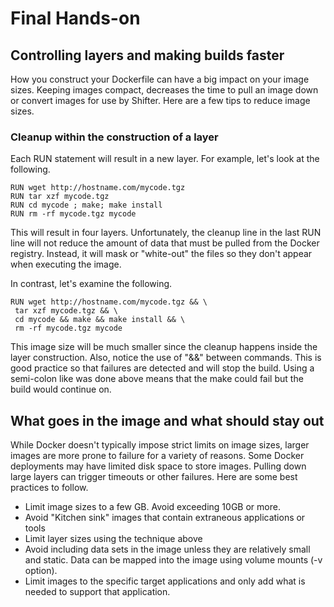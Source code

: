 # Final Hands-on

## Controlling layers and making builds faster
How you construct your Dockerfile can have a big impact on your image sizes.  Keeping images compact, decreases the time to pull an image down or convert images for use by Shifter.  Here are a few tips to reduce image sizes.

### Cleanup within the construction of a layer
Each RUN statement will result in a new layer.  For example, let's look at the following.

```
RUN wget http://hostname.com/mycode.tgz
RUN tar xzf mycode.tgz
RUN cd mycode ; make; make install
RUN rm -rf mycode.tgz mycode
```

This will result in four layers.  Unfortunately, the cleanup line in the last RUN line will not reduce the amount of data that must be pulled from the Docker registry.  Instead, it will mask or "white-out" the files so they don't appear when executing the image.

In contrast, let's examine the following.

```
RUN wget http://hostname.com/mycode.tgz && \
 tar xzf mycode.tgz && \
 cd mycode && make && make install && \
 rm -rf mycode.tgz mycode
 ```

This image size will be much smaller since the cleanup happens inside the layer construction.  Also, notice the use of "&&" between commands.  This is good practice so that failures are detected and will stop the build.  Using a semi-colon like was done above means that the make could fail but the build would continue on.

## What goes in the image and what should stay out

While Docker doesn't typically impose strict limits on image sizes, larger images are more prone to failure for a variety of reasons.  Some Docker deployments may have limited disk space to store images.  Pulling down large layers can trigger timeouts or other failures.  Here are some best practices to follow.

* Limit image sizes to a few GB.  Avoid exceeding 10GB or more.
* Avoid "Kitchen sink" images that contain extraneous applications or tools
* Limit layer sizes using the technique above
* Avoid including data sets in the image unless they are relatively small and static.  Data can be mapped into the image using volume mounts (-v option).
* Limit images to the specific target applications and only add what is needed to support that application.

